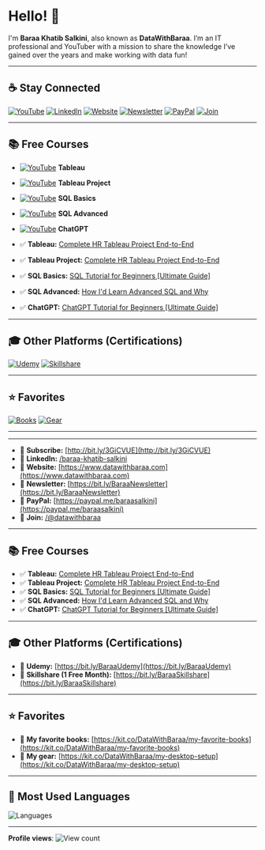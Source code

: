 # Hello! 👋

I'm **Baraa Khatib Salkini**, also known as **DataWithBaraa**. I’m an IT professional and YouTuber with a mission to share the knowledge I’ve gained over the years and make working with data fun!

---

## ☕ Stay Connected

[![YouTube](https://img.shields.io/badge/YouTube-red?style=for-the-badge&logo=youtube&logoColor=white)](http://bit.ly/3GiCVUE)
[![LinkedIn](https://img.shields.io/badge/LinkedIn-0077B5?style=for-the-badge&logo=linkedin&logoColor=white)](https://linkedin.com/in/baraa-khatib-salkini)
[![Website](https://img.shields.io/badge/Website-000000?style=for-the-badge&logo=google-chrome&logoColor=white)](https://www.datawithbaraa.com)
[![Newsletter](https://img.shields.io/badge/Newsletter-FF5722?style=for-the-badge&logo=substack&logoColor=white)](https://bit.ly/BaraaNewsletter)
[![PayPal](https://img.shields.io/badge/PayPal-00457C?style=for-the-badge&logo=paypal&logoColor=white)](https://paypal.me/baraasalkini)
[![Join](https://img.shields.io/badge/Join-FF0000?style=for-the-badge&logo=youtube&logoColor=white)](https://www.youtube.com/@datawithbaraa)

---

## 📚 Free Courses

- [![YouTube](https://img.shields.io/badge/YouTube-red?style=for-the-badge&logo=youtube&logoColor=white)](https://www.youtube.com/playlist?list=PL) **Tableau**
- [![YouTube](https://img.shields.io/badge/YouTube-red?style=for-the-badge&logo=youtube&logoColor=white)](https://www.youtube.com/playlist?list=PL) **Tableau Project**
- [![YouTube](https://img.shields.io/badge/YouTube-red?style=for-the-badge&logo=youtube&logoColor=white)](https://www.youtube.com/playlist?list=PL) **SQL Basics**
- [![YouTube](https://img.shields.io/badge/YouTube-red?style=for-the-badge&logo=youtube&logoColor=white)](https://www.youtube.com/playlist?list=PL) **SQL Advanced**
- [![YouTube](https://img.shields.io/badge/YouTube-red?style=for-the-badge&logo=youtube&logoColor=white)](https://www.youtube.com/playlist?list=PL) **ChatGPT**

- ✅ **Tableau:** [Complete HR Tableau Project End-to-End](https://www.youtube.com/playlist?list=PL)  
- ✅ **Tableau Project:** [Complete HR Tableau Project End-to-End](https://www.youtube.com/playlist?list=PL)  
- ✅ **SQL Basics:** [SQL Tutorial for Beginners [Ultimate Guide]](https://www.youtube.com/playlist?list=PL)  
- ✅ **SQL Advanced:** [How I'd Learn Advanced SQL and Why](https://www.youtube.com/playlist?list=PL)  
- ✅ **ChatGPT:** [ChatGPT Tutorial for Beginners [Ultimate Guide]](https://www.youtube.com/playlist?list=PL)
---

## 🎓 Other Platforms (Certifications)

[![Udemy](https://img.shields.io/badge/Udemy-A435F0?style=for-the-badge&logo=udemy&logoColor=white)](https://bit.ly/BaraaUdemy)
[![Skillshare](https://img.shields.io/badge/Skillshare-002333?style=for-the-badge&logo=skillshare&logoColor=white)](https://bit.ly/BaraaSkillshare)

---

## ⭐ Favorites

[![Books](https://img.shields.io/badge/Favorite%20Books-FFDD00?style=for-the-badge&logo=readme&logoColor=white)](https://kit.co/DataWithBaraa/my-favorite-books)
[![Gear](https://img.shields.io/badge/My%20Gear-000000?style=for-the-badge&logo=tools&logoColor=white)](https://kit.co/DataWithBaraa/my-desktop-setup)

---
---


- 🔗 **Subscribe:** [http://bit.ly/3GiCVUE](http://bit.ly/3GiCVUE)  
- 🔗 **LinkedIn:** [/baraa-khatib-salkini](https://linkedin.com/in/baraa-khatib-salkini)  
- 🔗 **Website:** [https://www.datawithbaraa.com](https://www.datawithbaraa.com)  
- 🔗 **Newsletter:** [https://bit.ly/BaraaNewsletter](https://bit.ly/BaraaNewsletter)  
- 🔗 **PayPal:** [https://paypal.me/baraasalkini](https://paypal.me/baraasalkini)  
- 🔗 **Join:** [/@datawithbaraa](https://www.youtube.com/@datawithbaraa)  

---

## 📚 Free Courses

- ✅ **Tableau:** [Complete HR Tableau Project End-to-End](https://www.youtube.com/playlist?list=PL)  
- ✅ **Tableau Project:** [Complete HR Tableau Project End-to-End](https://www.youtube.com/playlist?list=PL)  
- ✅ **SQL Basics:** [SQL Tutorial for Beginners [Ultimate Guide]](https://www.youtube.com/playlist?list=PL)  
- ✅ **SQL Advanced:** [How I'd Learn Advanced SQL and Why](https://www.youtube.com/playlist?list=PL)  
- ✅ **ChatGPT:** [ChatGPT Tutorial for Beginners [Ultimate Guide]](https://www.youtube.com/playlist?list=PL)  

---

## 🎓 Other Platforms (Certifications)

- 🔗 **Udemy:** [https://bit.ly/BaraaUdemy](https://bit.ly/BaraaUdemy)  
- 🔗 **Skillshare (1 Free Month):** [https://bit.ly/BaraaSkillshare](https://bit.ly/BaraaSkillshare)  

---

## ⭐ Favorites

- 🔗 **My favorite books:** [https://kit.co/DataWithBaraa/my-favorite-books](https://kit.co/DataWithBaraa/my-favorite-books)  
- 🔗 **My gear:** [https://kit.co/DataWithBaraa/my-desktop-setup](https://kit.co/DataWithBaraa/my-desktop-setup)  

---

## 🔢 Most Used Languages

![Languages](https://github-readme-stats.vercel.app/api/top-langs/?username=DataWithBaraa&layout=compact&theme=default)

---

**Profile views**: ![View count](https://komarev.com/ghpvc/?username=DataWithBaraa)
